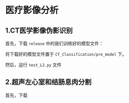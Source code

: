 # 医疗影像分析
## 1.CT医学影像伪影识别

首先，下载 ``release`` 中的我们训练好的模型文件：

将下载好的模型文件置于 ``CT_Classification/pre_model`` 下。

然后，运行 ``test_L2.py`` 文件

## 2.超声左心室和结肠息肉分割

首先，下载